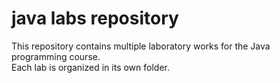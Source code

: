 # java labs repository

This repository contains multiple laboratory works for the Java programming course.  
Each lab is organized in its own folder.
